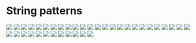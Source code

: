 # String patterns

![](https://github.com/ivantusek/Zend-PHP-Certification/blob/master/string_patterns/questions/001.jpg)
![](https://github.com/ivantusek/Zend-PHP-Certification/blob/master/string_patterns/questions/001_exp.jpg)
![](https://github.com/ivantusek/Zend-PHP-Certification/blob/master/string_patterns/questions/002.jpg)
![](https://github.com/ivantusek/Zend-PHP-Certification/blob/master/string_patterns/questions/002_exp.jpg)
![](https://github.com/ivantusek/Zend-PHP-Certification/blob/master/string_patterns/questions/003.jpg)
![](https://github.com/ivantusek/Zend-PHP-Certification/blob/master/string_patterns/questions/004.jpg)
![](https://github.com/ivantusek/Zend-PHP-Certification/blob/master/string_patterns/questions/questions/005.jpg)
![](https://github.com/ivantusek/Zend-PHP-Certification/blob/master/string_patterns/questions/005_exp1.jpg)
![](https://github.com/ivantusek/Zend-PHP-Certification/blob/master/string_patterns/questions/005_exp2.jpg)
![](https://github.com/ivantusek/Zend-PHP-Certification/blob/master/string_patterns/questions/006.jpg)
![](https://github.com/ivantusek/Zend-PHP-Certification/blob/master/string_patterns/questions/006_exp.jpg)
![](https://github.com/ivantusek/Zend-PHP-Certification/blob/master/string_patterns/questions/007.jpg)
![](https://github.com/ivantusek/Zend-PHP-Certification/blob/master/string_patterns/questions/008.jpg)
![](https://github.com/ivantusek/Zend-PHP-Certification/blob/master/string_patterns/questions/009.jpg)
![](https://github.com/ivantusek/Zend-PHP-Certification/blob/master/string_patterns/questions/009_exp.jpg)
![](https://github.com/ivantusek/Zend-PHP-Certification/blob/master/string_patterns/questions/010.jpg)
![](https://github.com/ivantusek/Zend-PHP-Certification/blob/master/string_patterns/questions/011.jpg)
![](https://github.com/ivantusek/Zend-PHP-Certification/blob/master/string_patterns/questions/012.jpg)
![](https://github.com/ivantusek/Zend-PHP-Certification/blob/master/string_patterns/questions/013.jpg)
![](https://github.com/ivantusek/Zend-PHP-Certification/blob/master/string_patterns/questions/014.jpg)
![](https://github.com/ivantusek/Zend-PHP-Certification/blob/master/string_patterns/questions/014_exp1.jpg)
![](https://github.com/ivantusek/Zend-PHP-Certification/blob/master/string_patterns/questions/014_exp2.jpg)
![](https://github.com/ivantusek/Zend-PHP-Certification/blob/master/string_patterns/questions/015.jpg)
![](https://github.com/ivantusek/Zend-PHP-Certification/blob/master/string_patterns/questions/016.jpg)
![](https://github.com/ivantusek/Zend-PHP-Certification/blob/master/string_patterns/questions/017.jpg)
![](https://github.com/ivantusek/Zend-PHP-Certification/blob/master/string_patterns/questions/017_exp.jpg)
![](https://github.com/ivantusek/Zend-PHP-Certification/blob/master/string_patterns/questions/018.jpg)
![](https://github.com/ivantusek/Zend-PHP-Certification/blob/master/string_patterns/questions/018_exp.jpg)
![](https://github.com/ivantusek/Zend-PHP-Certification/blob/master/string_patterns/questions/019.jpg)
![](https://github.com/ivantusek/Zend-PHP-Certification/blob/master/string_patterns/questions/020.jpg)
![](https://github.com/ivantusek/Zend-PHP-Certification/blob/master/string_patterns/questions/020_exp.jpg)
![](https://github.com/ivantusek/Zend-PHP-Certification/blob/master/string_patterns/questions/021.jpg)
![](https://github.com/ivantusek/Zend-PHP-Certification/blob/master/string_patterns/questions/022.jpg)
![](https://github.com/ivantusek/Zend-PHP-Certification/blob/master/string_patterns/questions/023.jpg)
![](https://github.com/ivantusek/Zend-PHP-Certification/blob/master/string_patterns/questions/023_exp.jpg)
![](https://github.com/ivantusek/Zend-PHP-Certification/blob/master/string_patterns/questions/024.jpg)
![](https://github.com/ivantusek/Zend-PHP-Certification/blob/master/string_patterns/questions/025.jpg)
